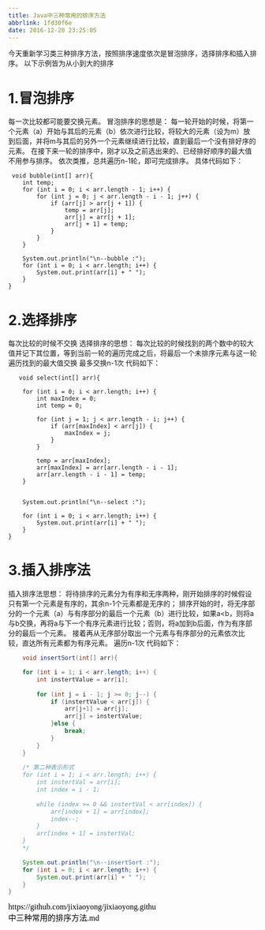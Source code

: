 ```yaml
---
title: Java中三种常用的排序方法
abbrlink: 1fd30f6e
date: 2016-12-20 23:25:05
---
```




今天重新学习类三种排序方法，按照排序速度依次是冒泡排序，选择排序和插入排序。
以下示例皆为从小到大的排序

# 1.冒泡排序
每一次比较都可能要交换元素。
冒泡排序的思想是：
每一轮开始的时候，将第一个元素（a）开始与其后的元素（b）依次进行比较，将较大的元素（设为m）放到后面，并将m与其后的另外一个元素继续进行比较，直到最后一个没有排好序的元素。
在接下来一轮的排序中，刚才以及之前选出来的、已经排好顺序的最大值不用参与排序。
依次类推，总共遍历n-1轮，即可完成排序。
具体代码如下：


     void bubble(int[] arr){
    	int temp;
    	for (int i = 0; i < arr.length - 1; i++) {
    		for (int j = 0; j < arr.length - i - 1; j++) {
    			if (arr[j] > arr[j + 1]) {
    				temp = arr[j];
    				arr[j] = arr[j + 1];
    				arr[j + 1] = temp;
    			}
    		}
    	}
    	
    	System.out.println("\n--bubble :");
    	for (int i = 0; i < arr.length; i++) {
    		System.out.print(arr[i] + " ");
    	}
    }


# 2.选择排序
每次比较的时候不交换
选择排序的思想：
每次比较的时候找到的两个数中的较大值并记下其位置，等到当前一轮的遍历完成之后，将最后一个未排序元素与这一轮遍历找到的最大值交换
最多交换n-1次
代码如下：

       void select(int[] arr){
    
    	for (int i = 0; i < arr.length; i++) {
    		int maxIndex = 0;
    		int temp = 0;
    	
    		for (int j = 1; j < arr.length - i; j++) {
    			if (arr[maxIndex] < arr[j]) {
    				maxIndex = j;
    			}
    		}
    		
    		temp = arr[maxIndex];
    		arr[maxIndex] = arr[arr.length - i - 1];
    		arr[arr.length - i - 1] = temp;
    	}


		System.out.println("\n--select :");
	
		for (int i = 0; i < arr.length; i++) {
			System.out.print(arr[i] + " ");
		}
	}

# 3.插入排序法
插入排序法思想：
将待排序的元素分为有序和无序两种，刚开始排序的时候假设只有第一个元素是有序的，其余n-1个元素都是无序的；
排序开始的时，将无序部分的一个元素（a）与有序部分的最后一个元素（b）进行比较，如果a<b，则将a与b交换，再将a与下一个有序元素进行比较；否则，将a加到b后面，作为有序部分的最后一个元素。
接着再从无序部分取出一个元素与有序部分的元素依次比较，直达所有元素都为有序元素。
遍历n-1次
代码如下：

```java
    void insertSort(int[] arr){

	for (int i = 1; i < arr.length; i++) {
		int instertValue = arr[i];
		
		for (int j = i - 1; j >= 0; j--) {
			if (instertValue < arr[j]) {
				arr[j+1] = arr[j];
				arr[j] = instertValue;
			}else {
				break;
			}
		}
	}
	
	/* 第二种表示形式
	for (int i = 1; i < arr.length; i++) {
		int instertVal = arr[i];
		int index = i - 1;
		
		while (index >= 0 && instertVal < arr[index]) {
			arr[index + 1] = arr[index];
			index--;
		}
		arr[index + 1] = instertVal;
	}		
	*/

	System.out.println("\n--insertSort :");
	for (int i = 0; i < arr.length; i++) {
		System.out.print(arr[i] + " ");
	}
}
```

<script src="https://jixiaoyong.github.io/js/edit_on_github.js"></script>
<iframe id="iframeid" scrolling=false height="50" frameborder="no" border="0" marginwidth="0" marginheight="0" onload="Javascript:editOnGithub()" srcdoc="<div id=&quot;url&quot;>https://github.com/jixiaoyong/jixiaoyong.github.io/blob/hexo_blog/blog/source/_posts/Java中三种常用的排序方法.md</div>"></iframe>